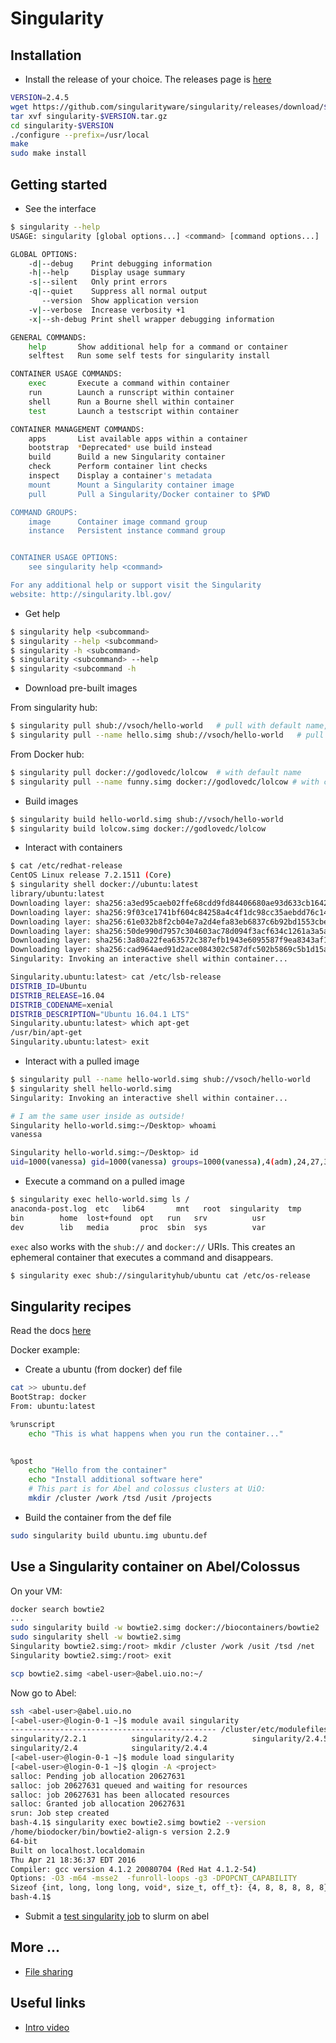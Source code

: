 # Singularity

Installation
-------------
* Install the release of your choice. The releases page is [here](https://github.com/singularityware/singularity/releases)
```bash
VERSION=2.4.5
wget https://github.com/singularityware/singularity/releases/download/$VERSION/singularity-$VERSION.tar.gz
tar xvf singularity-$VERSION.tar.gz
cd singularity-$VERSION
./configure --prefix=/usr/local
make
sudo make install

```
Getting started
----------------
* See the interface
```bash
$ singularity --help
USAGE: singularity [global options...] <command> [command options...] ...

GLOBAL OPTIONS:
    -d|--debug    Print debugging information
    -h|--help     Display usage summary
    -s|--silent   Only print errors
    -q|--quiet    Suppress all normal output
       --version  Show application version
    -v|--verbose  Increase verbosity +1
    -x|--sh-debug Print shell wrapper debugging information

GENERAL COMMANDS:
    help       Show additional help for a command or container                  
    selftest   Run some self tests for singularity install                      

CONTAINER USAGE COMMANDS:
    exec       Execute a command within container                               
    run        Launch a runscript within container                              
    shell      Run a Bourne shell within container                              
    test       Launch a testscript within container                             

CONTAINER MANAGEMENT COMMANDS:
    apps       List available apps within a container                           
    bootstrap  *Deprecated* use build instead                                   
    build      Build a new Singularity container                                
    check      Perform container lint checks                                    
    inspect    Display a container's metadata                                   
    mount      Mount a Singularity container image                              
    pull       Pull a Singularity/Docker container to $PWD                      

COMMAND GROUPS:
    image      Container image command group                                    
    instance   Persistent instance command group                                


CONTAINER USAGE OPTIONS:
    see singularity help <command>

For any additional help or support visit the Singularity
website: http://singularity.lbl.gov/
```
* Get help
```bash
$ singularity help <subcommand>
$ singularity --help <subcommand>
$ singularity -h <subcommand>
$ singularity <subcommand> --help
$ singularity <subcommand -h
```
* Download pre-built images

From singularity hub:
```bash
$ singularity pull shub://vsoch/hello-world   # pull with default name, vsoch-hello-world-master.simg
$ singularity pull --name hello.simg shub://vsoch/hello-world   # pull with custom name
```
From Docker hub:
```bash
$ singularity pull docker://godlovedc/lolcow  # with default name
$ singularity pull --name funny.simg docker://godlovedc/lolcow # with custom name
```
* Build images
```bash
$ singularity build hello-world.simg shub://vsoch/hello-world
$ singularity build lolcow.simg docker://godlovedc/lolcow
```
* Interact with containers
```bash
$ cat /etc/redhat-release 
CentOS Linux release 7.2.1511 (Core) 
$ singularity shell docker://ubuntu:latest
library/ubuntu:latest
Downloading layer: sha256:a3ed95caeb02ffe68cdd9fd84406680ae93d633cb16422d00e8a7c22955b46d4
Downloading layer: sha256:9f03ce1741bf604c84258a4c4f1dc98cc35aebdd76c14ed4ffeb6bc3584c1f9b
Downloading layer: sha256:61e032b8f2cb04e7a2d4efa83eb6837c6b92bd1553cbe46cffa76121091d8301
Downloading layer: sha256:50de990d7957c304603ac78d094f3acf634c1261a3a5a89229fa81d18cdb7945
Downloading layer: sha256:3a80a22fea63572c387efb1943e6095587f9ea8343af129934d4c81e593374a4
Downloading layer: sha256:cad964aed91d2ace084302c587dfc502b5869c5b1d15a1f0e458a45e3cadfaa6
Singularity: Invoking an interactive shell within container...

Singularity.ubuntu:latest> cat /etc/lsb-release
DISTRIB_ID=Ubuntu
DISTRIB_RELEASE=16.04
DISTRIB_CODENAME=xenial
DISTRIB_DESCRIPTION="Ubuntu 16.04.1 LTS"
Singularity.ubuntu:latest> which apt-get
/usr/bin/apt-get
Singularity.ubuntu:latest> exit
```
* Interact with a pulled image
```bash
$ singularity pull --name hello-world.simg shub://vsoch/hello-world
$ singularity shell hello-world.simg
Singularity: Invoking an interactive shell within container...

# I am the same user inside as outside!
Singularity hello-world.simg:~/Desktop> whoami
vanessa

Singularity hello-world.simg:~/Desktop> id
uid=1000(vanessa) gid=1000(vanessa) groups=1000(vanessa),4(adm),24,27,30(tape),46,113,128,999(input)
```
* Execute a command on a pulled image
```bash
$ singularity exec hello-world.simg ls /
anaconda-post.log  etc	 lib64	     mnt   root  singularity  tmp
bin		   home  lost+found  opt   run	 srv	      usr
dev		   lib	 media	     proc  sbin  sys	      var
```
``exec`` also works with the ``shub://`` and ``docker://`` URIs. This creates an ephemeral container that executes a command and disappears.
```bash
$ singularity exec shub://singularityhub/ubuntu cat /etc/os-release
```

Singularity recipes
------------------
Read the docs [here](http://singularity.lbl.gov/quickstart#singularity-recipes)

Docker example:

* Create a ubuntu (from docker) def file
```bash
cat >> ubuntu.def
BootStrap: docker
From: ubuntu:latest

%runscript
    echo "This is what happens when you run the container..."
    

%post
    echo "Hello from the container"
    echo "Install additional software here"
    # This part is for Abel and colossus clusters at UiO:
    mkdir /cluster /work /tsd /usit /projects
```
* Build the container from the def file
```bash
sudo singularity build ubuntu.img ubuntu.def
```
Use a Singularity container on Abel/Colossus
---------------------------------------------
On your VM:

```bash
docker search bowtie2
...
sudo singularity build -w bowtie2.simg docker://biocontainers/bowtie2
sudo singularity shell -w bowtie2.simg
Singularity bowtie2.simg:/root> mkdir /cluster /work /usit /tsd /net
Singularity bowtie2.simg:/root> exit

scp bowtie2.simg <abel-user>@abel.uio.no:~/
```
Now go to Abel:

```bash
ssh <abel-user>@abel.uio.no
[<abel-user>@login-0-1 ~]$ module avail singularity
---------------------------------------------- /cluster/etc/modulefiles -----------------------------------------------
singularity/2.2.1          singularity/2.4.2          singularity/2.4.5(default)
singularity/2.4            singularity/2.4.4
[<abel-user>@login-0-1 ~]$ module load singularity
[<abel-user>@login-0-1 ~]$ qlogin -A <project>
salloc: Pending job allocation 20627631
salloc: job 20627631 queued and waiting for resources
salloc: job 20627631 has been allocated resources
salloc: Granted job allocation 20627631
srun: Job step created
bash-4.1$ singularity exec bowtie2.simg bowtie2 --version
/home/biodocker/bin/bowtie2-align-s version 2.2.9
64-bit
Built on localhost.localdomain
Thu Apr 21 18:36:37 EDT 2016
Compiler: gcc version 4.1.2 20080704 (Red Hat 4.1.2-54)
Options: -O3 -m64 -msse2  -funroll-loops -g3 -DPOPCNT_CAPABILITY
Sizeof {int, long, long long, void*, size_t, off_t}: {4, 8, 8, 8, 8, 8}
bash-4.1$
```
* Submit a [test singularity job](https://github.com/abdulrahmanazab/Docker-Training-NeIC2017/blob/master/singularity-slurm-abel.sh) to slurm on abel

More ...
-------------
* [File sharing](http://singularity.lbl.gov/docs-mount)

Useful links
-------------
* [Intro video](http://singularity.lbl.gov/2015-singularity-intro-video)
